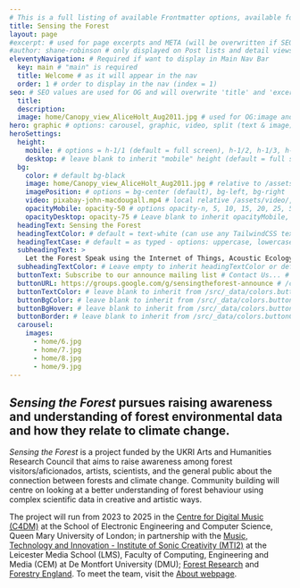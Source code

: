 ```yaml
---
# This is a full listing of available Frontmatter options, available for any content (.md) file.
title: Sensing the Forest
layout: page
#excerpt: # used for page excerpts and META (will be overwritten if SEO used below)
#author: shane-robinson # only displayed on Post lists and detail views. Defaults to _data/meta.authorURL
eleventyNavigation: # Required if want to display in Main Nav Bar
  key: main # "main" is required
  title: Welcome # as it will appear in the nav
  order: 1 # order to display in the nav (index = 1)
seo: # SEO values are used for OG and will overwrite 'title' and 'excerpt' above
  title:
  description:
  image: home/Canopy_view_AliceHolt_Aug2011.jpg # used for OG:image and Twitter:image. Overrides default set in _data/meta.siteImage
hero: graphic # options: carousel, graphic, video, split (text & image)
heroSettings:
  height:
    mobile: # options = h-1/1 (default = full screen), h-1/2, h-1/3, h-3/4, h-9/10, h-48 (12rem, 192px), h-56 (14rem, 224px), h-64 (16rem, 256px)
    desktop: # leave blank to inherit "mobile" height (default = full screen)
  bg:
    color: # default bg-black
    image: home/Canopy_view_AliceHolt_Aug2011.jpg # relative to /assets/images/
    imagePosition: # options = bg-center (default), bg-left, bg-right
    video: pixabay-john-macdougall.mp4 # local relative /assets/video/, or full https://... if remote?
    opacityMobile: opacity-50 # options opacity-n, 5, 10, 15, 20, 25, 50, 75, 100 (default)
    opacityDesktop: opacity-75 # Leave blank to inherit opacityMobile, use same options as opacityMobile
  headingText: Sensing the Forest
  headingTextColor: # default = text-white (can use any TailwindCSS text-[color]-[xxx])
  headingTextCase: # default = as typed - options: uppercase, lowercase, capitalize
  subheadingText: >
    Let the Forest Speak using the Internet of Things, Acoustic Ecology and Creative AI<br /><span style="color:grey">AHRC-funded project (2023-25) : AH/X011585/1, AH/X011585/2</span>
  subheadingTextColor: # Leave empty to inherit headingTextColor or default (text-white) or use any text-[color]-[xxx]
  buttonText: Subscribe to our announce mailing list # Contact Us... # no button generated if left blank
  buttonURL: https://groups.google.com/g/sensingtheforest-announce # /contact/ # full url required. Example: https://thisdomain.com/somepage/
  buttonTextColor: # leave blank to inherit from /src/_data/colors.buttonCustom or buttonDefault
  buttonBgColor: # leave blank to inherit from /src/_data/colors.buttonCustom.bg or buttonDefault.bg
  buttonBgHover: # leave blank to inherit from /src/_data/colors.buttonCustom.bgHover or buttonDefault.bgHover
  buttonBorder: # leave blank to inherit from /src/_data/colors.buttonCustom.border or buttonDefault.border
  carousel:
    images:
      - home/6.jpg
      - home/7.jpg
      - home/8.jpg
      - home/9.jpg
---
```


## <em>Sensing the Forest</em> pursues raising awareness and understanding of forest environmental data and how they relate to climate change. 

<em>Sensing the Forest</em> is a project funded by the UKRI Arts and Humanities Research Council  that aims to raise awareness among forest visitors/aficionados, artists, scientists, and the general public about the connection between forests and climate change. Community building will centre on looking at a better understanding of forest behaviour using complex scientific data in creative and artistic ways.

The project will run from 2023 to 2025 in the [Centre for Digital Music (C4DM)](http://c4dm.eecs.qmul.ac.uk/) at the School of Electronic Engineering and Computer Science, Queen Mary University of London; in partnership with the [Music, Technology and Innovation - Institute of Sonic Creativity (MTI2)](https://www.dmu.ac.uk/research/research-faculties-and-institutes/technology/mtirc/staff.aspx) at the Leicester Media School (LMS), Faculty of Computing, Engineering and Media (CEM) at De Montfort University (DMU); [Forest Research](https://www.forestresearch.gov.uk/) and [Forestry England](https://www.forestryengland.uk/). To meet the team, visit the [About webpage](/about). 

<!---
We set out to build a starter project template for [11ty](https://11ty.dev '11ty Static Site Generator') that has [TailwindCSS](https://tailwindcss.com 'TailwindCSS Utility-First CSS Framework') and [Alpine.js](https://github.com/alpinejs/alpine 'Alpine.js : Think of it like Tailwind for JavaScript') baked in.


Version 1.0.0 morphed into a fully-configurable text-based CMS for managing small websites with easy-to-manage configuration files in the `/src/_data` directory.

{% wrap "mt-4 bg-indigo-100 border border-indigo-300 text-lg italic rounded-full text-center" %}



**[START HERE:](/blog/) The [Blog Posts](/blog/) cover the main features of the system.**

{% endwrap %}



## Install and Deploy

To automatically deploy this Template to [Netlify for free hosting](https://www.netlify.com/pricing/), make sure you're logged in to your Netlify account and then simply click the `Deploy to netlify` button below.

<a href="https://app.netlify.com/start/deploy?repository=https://github.com/11ta/11ta-template"><img src="https://www.netlify.com/img/deploy/button.svg" alt="Deploy to Netlify"></a>

**Want to install and develop locally?** Hop over to the [GitHub repo](https://github.com/11ta/11ta-template/) and follow the instructions in the README.



{% wrap "border-t border-b border-indigo-300 mt-4 "%}

|                            |                                                                                                                                                           |
| :------------------------- | --------------------------------------------------------------------------------------------------------------------------------------------------------: |
| **Current Deploy Status:** | [![Netlify Status](https://api.netlify.com/api/v1/badges/e6eb38e1-d081-46ea-a4f6-4d3d36ab7036/deploy-status)](https://app.netlify.com/sites/11ta/deploys) |

{% endwrap %}



## :fire: Credit :fire:

First and foremost, I want to credit the [11ty](https://11ty.dev) community, especially those listed in the [starter projects](https://www.11ty.dev/docs/starter/)!

Specifically, the following starter projects helped me understand the power and flexibility of 11ty and from their examples I was able to extend the functionality to build this system:

- :fire: [eleventy-base-blog](https://github.com/11ty/eleventy-base-blog) by [Zach Leatherman](https://twitter.com/zachleat)
- :fire: [eastslopestudio-eleventy-starter](https://github.com/eastslopestudio/eleventy-starter) by [Ryan Scherler](https://twitter.com/ryanscherler)
- :fire: [eleventyone](https://github.com/philhawksworth/eleventyone) by [Phil Hawksworth](https://twitter.com/philhawksworth)
- :fire: [eleventy-tailwind-alpinejs-starter](https://github.com/gregwolanski/eleventy-tailwindcss-alpinejs-starter) by [Greg Wolanski](https://gregwolanski.com/)
- :fire: [jet](https://github.com/marcamos/jet) by [Marc Amos](https://twitter.com/marcamos)


## Features

In addition to the Structural, Color, and Frontmatter contols listed below, the system also has the following features baked in:

- **SIAB** _(site in a box)_ ... Update the site settings in `/src/_data/meta.js`, content on the `index.md` and `about.md` pages, replace the `/src/posts/*.md` files with your own content and your new site is fully functional and ready to publish!
- **100 Lighthouse scores** across the site's Pages and Posts (_not just on pages with a little text and no images_ :wink:).
- ATOM feed at [/feed.xml](/feed.xml).
- Inlined CSS for the [Prism Okaidia](https://prismjs.com/) syntax highlight theme.
- Webpack to bundle up [Alpine.js](https://github.com/alpinejs/alpine) and any custom JS you want to include.
- Purged CSS and Minified source on production builds.
- [Custom 404](/asdf) which lists 10 most recent Posts.
- Contact form automagically works if [hosted at Netlify](https://docs.netlify.com/forms/setup/).
- ...other things I'm probably forgetting but will add when I think of them.


## Structural and Color Controls

You can completely control:

- Multiple Authors in `/src/_data/authors.json`.
- FOUR native [Posts List](/blog/) and [Tags List](/tags/frontmatter/) layout in the `src/_data/structures.js` file via, `postListStyle:` and `tagListStyle:` keys.
- Colors of the NavBar, Headings, Buttons, etc. in `/src/_data/colors.js`.
- Site META and defaults in `/src/_data/meta.js`.
- Social Links icons in the Footer in `/src/_data/social.json`.
- Social Share icons in the `/src/_includes/components/socialshare.njk` file.
- And site-wide structures like max-width and display toggles of different content blocks in `/src/_data/structure.js`.


## Frontmatter Controls

The **Frontmatter** in your .md Posts and Pages files also allows you to manage:

- [Heros](/2020/09/11/manage-hero-graphics-carousels-splits-and-video/) _(like on this home page)_ of types: **carousel, graphic, video,** and **split**. _(Actually, you can add those Hero types to **ANY** Page or Post just by using the Frontmatter.)_
- [Featured Images](/2020/09/06/featured-post-images/) _(full-width banners at the top of the page just like in Wordpress)_.
- [SEO overrides for OG and Twitter cards](/2020/09/10/site-meta-og-and-twitter-cards/) for Title, Description, and Images.



## Native Shortcodes for Content Controls

There are several **Shortcodes** _(both single and paired)_ and **Filters** to allow Editors to manage:

- [Multi-column content](/2020/09/03/wrap-and-columns-shortcodes/) _(without writing CSS)_.
- [SVG Sprites](/2020/09/09/svg-shortcode/) controls across the system and for inserting in .md Posts and Pages files.
- Custom Date display formats at the point of use.
- [Description Lists](/2020/09/04/description-list-shortcodes/) for content like FAQs, Lists, etc.
- [Wrapper](/2020/09/03/wrap-and-columns-shortcodes/) for managing blocks with background images, borders, etc.
- [YouTube embed shortcode](/2020/09/08/youtube-video-embed/) that allows you to control and add an iFrame title _(required for accessability and Lighthouse scores)_, width/height ratio, and set the start time in "m:ss" format so you don't have to manually count the seconds.

## Planned

- Search
- More Structural controls for Index Page
- Easy add Collections: Projects, Services, Jobs, etc.
- "Themed" versions for Portfolios/Creatives, Agencies, Digital Gardens, etc.
- Fully documented migration of Wordpress to 11ty
- [Snipcart](https://snipcart.com/) integration

---> 
